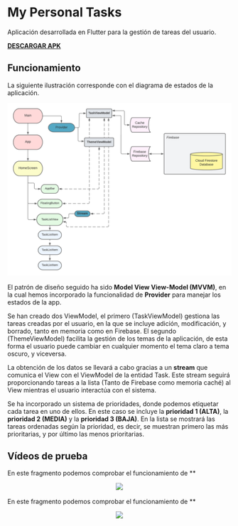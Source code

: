 # My Personal Tasks 

Aplicación desarrollada en Flutter para la gestión de tareas del usuario.

[**DESCARGAR APK**](https://github.com/carlosparra1998/WembleyStudiosMovies/raw/main/apk/app-release.apk)

## Funcionamiento

La siguiente ilustración corresponde con el diagrama de estados de la aplicación.

![](https://github.com/carlosparra1998/my_personal_tasks/blob/main/readme_raw/diagram.png)

El patrón de diseño seguido ha sido **Model View View-Model (MVVM)**, en la cual hemos incorporado la funcionalidad de **Provider** para manejar los estados de la app.

Se han creado dos ViewModel, el primero (TaskViewModel) gestiona las tareas creadas por el usuario, en la que se incluye adición, modificación, y borrado, tanto en memoria como en Firebase. El segundo (ThemeViewModel) facilita la gestión de los temas de la aplicación, de esta forma el usuario puede cambiar en cualquier momento el tema claro a tema oscuro, y viceversa.

La obtención de los datos se llevará a cabo gracias a un **stream** que comunica el View con el ViewModel de la entidad Task. Este stream seguirá proporcionando tareas a la lista (Tanto de Firebase como memoria caché) al View mientras el usuario interactúa con el sistema.

Se ha incorporado un sistema de prioridades, donde podemos etiquetar cada tarea en uno de ellos. En este caso se incluye la **prioridad 1 (ALTA)**, la **prioridad 2 (MEDIA)** y la **prioridad 3 (BAJA)**. En la lista se mostrará las tareas ordenadas según la prioridad, es decir, se muestran primero las más prioritarias, y por último las menos prioritarias.

## Vídeos de prueba

En este fragmento podemos comprobar el funcionamiento de **

<p align="center">
  <img src="https://github.com/carlosparra1998/WembleyStudiosMovies/blob/main/readme_raw/1.gif" />
</p>

En este fragmento podemos comprobar el funcionamiento de **


<p align="center">
  <img src="https://github.com/carlosparra1998/WembleyStudiosMovies/blob/main/readme_raw/2.gif" />
</p>


